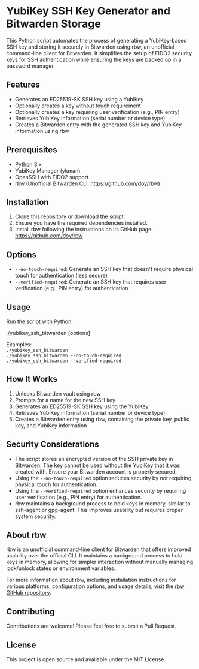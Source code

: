 # YubiKey SSH Key Generator and Bitwarden Storage

This Python script automates the process of generating a YubiKey-based SSH key and storing it securely in Bitwarden using rbw, an unofficial command-line client for Bitwarden. It simplifies the setup of FIDO2 security keys for SSH authentication while ensuring the keys are backed up in a password manager.

## Features

- Generates an ED25519-SK SSH key using a YubiKey
- Optionally creates a key without touch requirement
- Optionally creates a key requiring user verification (e.g., PIN entry)
- Retrieves YubiKey information (serial number or device type)
- Creates a Bitwarden entry with the generated SSH key and YubiKey information using rbw

## Prerequisites

- Python 3.x
- YubiKey Manager (ykman)
- OpenSSH with FIDO2 support
- rbw (Unofficial Bitwarden CLI: https://github.com/doy/rbw)

## Installation

1. Clone this repository or download the script.
2. Ensure you have the required dependencies installed.
3. Install rbw following the instructions on its GitHub page: https://github.com/doy/rbw

## Options

- `--no-touch-required`: Generate an SSH key that doesn't require physical touch for authentication (less secure)
- `--verified-required`: Generate an SSH key that requires user verification (e.g., PIN entry) for authentication

## Usage

Run the script with Python:

./yubikey_ssh_bitwarden [options]


Examples:  
`./yubikey_ssh_bitwarden`  
`./yubikey_ssh_bitwarden --no-touch-required`  
`./yubikey_ssh_bitwarden --verified-required`  


## How It Works

1. Unlocks Bitwarden vault using rbw
2. Prompts for a name for the new SSH key
3. Generates an ED25519-SK SSH key using the YubiKey
4. Retrieves YubiKey information (serial number or device type)
5. Creates a Bitwarden entry using rbw, containing the private key, public key, and YubiKey information

## Security Considerations

- The script stores an encrypted version of the SSH private key in Bitwarden. The key cannot be used without the YubiKey that it was created with. Ensure your Bitwarden account is properly secured.
- Using the `--no-touch-required` option reduces security by not requiring physical touch for authentication.
- Using the `--verified-required` option enhances security by requiring user verification (e.g., PIN entry) for authentication.
- rbw maintains a background process to hold keys in memory, similar to ssh-agent or gpg-agent. This improves usability but requires proper system security.

## About rbw

rbw is an unofficial command-line client for Bitwarden that offers improved usability over the official CLI. It maintains a background process to hold keys in memory, allowing for simpler interaction without manually managing lock/unlock states or environment variables.

For more information about rbw, including installation instructions for various platforms, configuration options, and usage details, visit the [rbw GitHub repository](https://github.com/doy/rbw).

## Contributing

Contributions are welcome! Please feel free to submit a Pull Request.

## License

This project is open source and available under the MIT License.

